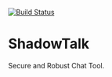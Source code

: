 [![Build Status](https://travis-ci.org/lifeibiren/ShadowTalk.svg?branch=master)](https://travis-ci.org/lifeibiren/ShadowTalk)

# ShadowTalk
Secure and Robust Chat Tool.
